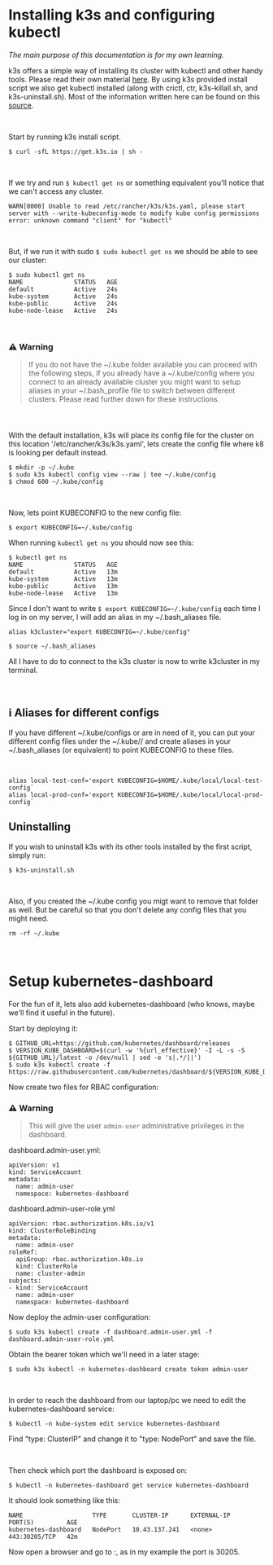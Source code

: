 # Installing k3s and configuring kubectl
*The main purpose of this documentation is for my own learning.*

k3s offers a simple way of installing its cluster with kubectl and other handy tools. Please read their own material [here](https://docs.k3s.io/quick-start). By using k3s provided install script we also get kubectl installed (along with crictl, ctr, k3s-killall.sh, and k3s-uninstall.sh). Most of the information written here can be found on this [source](https://www.baeldung.com/ops/k3s-getting-started).

<br>

Start by running k3s install script.

`$ curl -sfL https://get.k3s.io | sh -`

<br>

If we try and run `$ kubectl get ns` or something equivalent you'll notice that we can't access any cluster.

```
WARN[0000] Unable to read /etc/rancher/k3s/k3s.yaml, please start server with --write-kubeconfig-mode to modify kube config permissions
error: unknown command "client" for "kubectl"
```

<br>

But, if we run it with sudo `$ sudo kubectl get ns` we should be able to see our cluster:
```
$ sudo kubectl get ns
NAME              STATUS   AGE
default           Active   24s
kube-system       Active   24s
kube-public       Active   24s
kube-node-lease   Active   24s
```

<br>

### :warning: Warning
> If you do not have the ~/.kube folder available you can proceed with the following steps, if you already have a ~/.kube/config where you connect to an already available cluster you might want to setup aliases in your ~/.bash_profile file to switch between different clusters. Please read further down for these instructions.
###

<br>

With the default installation, k3s will place its config file for the cluster on this location '/etc/rancher/k3s/k3s.yaml', lets create the config file where k8 is looking per default instead.

```
$ mkdir -p ~/.kube
$ sudo k3s kubectl config view --raw | tee ~/.kube/config
$ chmod 600 ~/.kube/config
```

<br>

Now, lets point KUBECONFIG to the new config file:

`$ export KUBECONFIG=~/.kube/config`

When running `kubectl get ns` you should now see this:

```
$ kubectl get ns
NAME              STATUS   AGE
default           Active   13m
kube-system       Active   13m
kube-public       Active   13m
kube-node-lease   Active   13m
```

Since I don't want to write `$ export KUBECONFIG=~/.kube/config` each time I log in on my server, I will add an alias in my ~/.bash_aliases file.

`alias k3cluster="export KUBECONFIG=~/.kube/config"`


`$ source ~/.bash_aliases`

All I have to do to connect to the k3s cluster is now to write k3cluster in my terminal.

<br>

## :information_source: Aliases for different configs

If you have different ~/.kube/configs or are in need of it, you can put your different config files under the ~/.kube/<folder>/ and create aliases in your ~/.bash_aliases (or equivalent) to point KUBECONFIG to these files.

<br>

```
alias local-test-conf='export KUBECONFIG=$HOME/.kube/local/local-test-config`
alias local-prod-conf='export KUBECONFIG=$HOME/.kube/local/local-prod-config`
```

## Uninstalling
If you wish to uninstall k3s with its other tools installed by the first script, simply run:

`$ k3s-uninstall.sh`

<br>
  
Also, if you created the ~/.kube config you migt want to remove that folder as well. But be careful so that you don't delete any config files that you might need.

`rm -rf ~/.kube`

<br>

# Setup kubernetes-dashboard
For the fun of it, lets also add kubernetes-dashboard (who knows, maybe we'll find it useful in the future).

Start by deploying it:
```
$ GITHUB_URL=https://github.com/kubernetes/dashboard/releases
$ VERSION_KUBE_DASHBOARD=$(curl -w '%{url_effective}' -I -L -s -S ${GITHUB_URL}/latest -o /dev/null | sed -e 's|.*/||')
$ sudo k3s kubectl create -f https://raw.githubusercontent.com/kubernetes/dashboard/${VERSION_KUBE_DASHBOARD}/aio/deploy/recommended.yaml
```

Now create two files for RBAC configuration:

### :warning: Warning
> This will give the user `admin-user` administrative privileges in the dashboard.

dashboard.admin-user.yml:  
```
apiVersion: v1
kind: ServiceAccount
metadata:
  name: admin-user
  namespace: kubernetes-dashboard
```

dashboard.admin-user-role.yml  
```
apiVersion: rbac.authorization.k8s.io/v1
kind: ClusterRoleBinding
metadata:
  name: admin-user
roleRef:
  apiGroup: rbac.authorization.k8s.io
  kind: ClusterRole
  name: cluster-admin
subjects:
- kind: ServiceAccount
  name: admin-user
  namespace: kubernetes-dashboard
```  

Now deploy the admin-user configuration:

`$ sudo k3s kubectl create -f dashboard.admin-user.yml -f dashboard.admin-user-role.yml`

Obtain the bearer token which we'll need in a later stage:

`$ sudo k3s kubectl -n kubernetes-dashboard create token admin-user`

<br>

In order to reach the dashboard from our laptop/pc we need to edit the kubernetes-dashboard service:

`$ kubectl -n kube-system edit service kubernetes-dashboard`
  
Find "type: ClusterIP" and change it to "type: NodePort" and save the file.

<br>

Then check which port the dashboard is exposed on:

`$ kubectl -n kubernetes-dashboard get service kubernetes-dashboard`

It should look something like this:  

```
NAME                   TYPE       CLUSTER-IP      EXTERNAL-IP   PORT(S)         AGE
kubernetes-dashboard   NodePort   10.43.137.241   <none>        443:30205/TCP   42m
```

Now open a browser and go to <your-server-ip>:<port>, as in my example the port is 30205.
